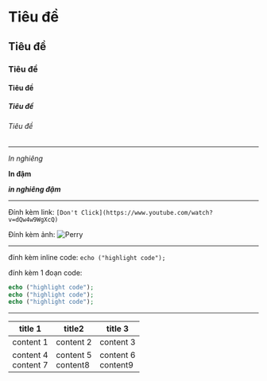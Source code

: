 # Tiêu đề 
## Tiêu đề 
### Tiêu đề 
#### Tiêu đề 
##### Tiêu đề 
###### Tiêu đề 

-----------------------

*In nghiêng* 

**In đậm**

***in nghiêng đậm***

------------------------

Đính kèm link:  `[Don't Click](https://www.youtube.com/watch?v=dQw4w9WgXcQ)`

Đính kèm ảnh:   ![Perry](https://static.wikia.nocookie.net/phineasandferb/images/6/66/Profile_-_Perry_the_Platypus.PNG/revision/latest?cb=20200401182751)


------------------------

đính kèm inline code: `echo ("highlight code");` 

đính kèm 1 đoạn code: 

```php
echo ("highlight code");
echo ("highlight code");
echo ("highlight code");
```
------------------------

| title 1 | title2 | title 3 |
|-|-|-|
| content 1 | content 2 | content 3 |
| content 4<br>content 7 | content 5<br>content8 | content 6<br>content9 |

